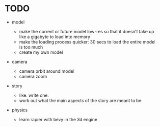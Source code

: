 # TODO
- model
    - make the current or future model low-res so that it doesn't take up like a gigabyte to load into memory
    - make the loading process quicker: 30 secs to load the entire model is too much
    - create my own model

- camera
    - camera orbit around model
    - camera zoom

- story
    - like. write one.
    - work out what the main aspects of the story are meant to be

- physics
    - learn rapier with bevy in the 3d engine
